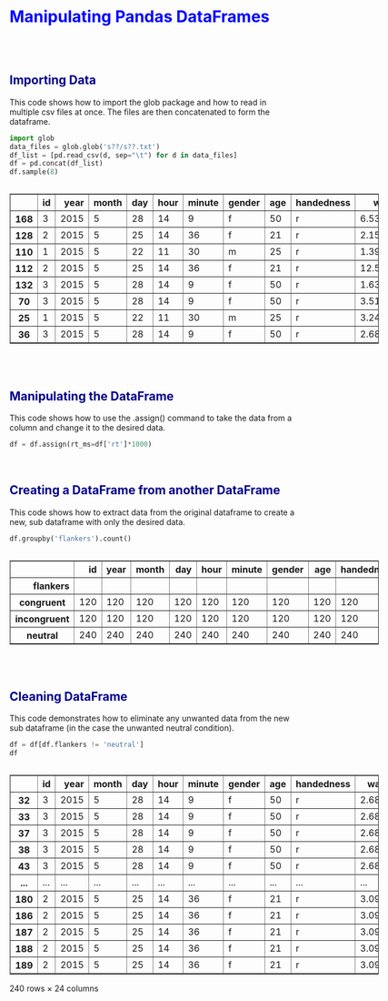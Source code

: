 <style>
  h1{color:Blue !important;}
  h2{color:DarkBlue !important;}
</style>
  
<div>
    <h1>Manipulating Pandas DataFrames</h1>
</div>
<br /><br/>
<div>
    <h2>Importing Data</h2>
    <p>This code shows how to import the glob package and how to read in multiple csv files at once. The files are then concatenated to form the dataframe.</p>
</div>

```python
import glob
data_files = glob.glob('s??/s??.txt')
df_list = [pd.read_csv(d, sep="\t") for d in data_files]
df = pd.concat(df_list)
df.sample(8)
```




<div>
<style scoped>
    .dataframe tbody tr th:only-of-type {
        vertical-align: middle;
    }

    .dataframe tbody tr th {
        vertical-align: top;
    }

    .dataframe thead th {
        text-align: right;
    }
</style>
<div style="width:650px; overflow-y:hidden !important; overflow-x:scroll !important;">
<table border="1" class="dataframe">
  <thead>
    <tr style="text-align: right;">
      <th></th>
      <th>id</th>
      <th>year</th>
      <th>month</th>
      <th>day</th>
      <th>hour</th>
      <th>minute</th>
      <th>gender</th>
      <th>age</th>
      <th>handedness</th>
      <th>wait</th>
      <th>block</th>
      <th>trial</th>
      <th>target_location</th>
      <th>target</th>
      <th>flankers</th>
      <th>rt</th>
      <th>response</th>
      <th>error</th>
      <th>pre_target_response</th>
      <th>ITI_response</th>
      <th>target_on_error</th>
    </tr>
  </thead>
  <tbody>
    <tr>
      <th>168</th>
      <td>3</td>
      <td>2015</td>
      <td>5</td>
      <td>28</td>
      <td>14</td>
      <td>9</td>
      <td>f</td>
      <td>50</td>
      <td>r</td>
      <td>6.539</td>
      <td>5</td>
      <td>9</td>
      <td>up</td>
      <td>black</td>
      <td>neutral</td>
      <td>0.377</td>
      <td>white</td>
      <td>False</td>
      <td>False</td>
      <td>False</td>
      <td>0.024</td>
    </tr>
    <tr>
      <th>128</th>
      <td>2</td>
      <td>2015</td>
      <td>5</td>
      <td>25</td>
      <td>14</td>
      <td>36</td>
      <td>f</td>
      <td>21</td>
      <td>r</td>
      <td>2.156</td>
      <td>4</td>
      <td>1</td>
      <td>right</td>
      <td>black</td>
      <td>neutral</td>
      <td>0.442</td>
      <td>black</td>
      <td>True</td>
      <td>False</td>
      <td>False</td>
      <td>0.024</td>
    </tr>
    <tr>
      <th>110</th>
      <td>1</td>
      <td>2015</td>
      <td>5</td>
      <td>22</td>
      <td>11</td>
      <td>30</td>
      <td>m</td>
      <td>25</td>
      <td>r</td>
      <td>1.392</td>
      <td>3</td>
      <td>15</td>
      <td>down</td>
      <td>white</td>
      <td>congruent</td>
      <td>0.378</td>
      <td>white</td>
      <td>True</td>
      <td>False</td>
      <td>False</td>
      <td>0.024</td>
    </tr>
    <tr>
      <th>112</th>
      <td>2</td>
      <td>2015</td>
      <td>5</td>
      <td>25</td>
      <td>14</td>
      <td>36</td>
      <td>f</td>
      <td>21</td>
      <td>r</td>
      <td>12.508</td>
      <td>3</td>
      <td>17</td>
      <td>right</td>
      <td>white</td>
      <td>incongruent</td>
      <td>0.475</td>
      <td>black</td>
      <td>False</td>
      <td>False</td>
      <td>False</td>
      <td>0.024</td>
    </tr>
    <tr>
      <th>132</th>
      <td>3</td>
      <td>2015</td>
      <td>5</td>
      <td>28</td>
      <td>14</td>
      <td>9</td>
      <td>f</td>
      <td>50</td>
      <td>r</td>
      <td>1.631</td>
      <td>4</td>
      <td>5</td>
      <td>down</td>
      <td>black</td>
      <td>incongruent</td>
      <td>0.501</td>
      <td>black</td>
      <td>True</td>
      <td>False</td>
      <td>False</td>
      <td>0.023</td>
    </tr>
    <tr>
      <th>70</th>
      <td>3</td>
      <td>2015</td>
      <td>5</td>
      <td>28</td>
      <td>14</td>
      <td>9</td>
      <td>f</td>
      <td>50</td>
      <td>r</td>
      <td>3.511</td>
      <td>2</td>
      <td>7</td>
      <td>left</td>
      <td>white</td>
      <td>incongruent</td>
      <td>0.586</td>
      <td>white</td>
      <td>True</td>
      <td>False</td>
      <td>False</td>
      <td>0.023</td>
    </tr>
    <tr>
      <th>25</th>
      <td>1</td>
      <td>2015</td>
      <td>5</td>
      <td>22</td>
      <td>11</td>
      <td>30</td>
      <td>m</td>
      <td>25</td>
      <td>r</td>
      <td>3.240</td>
      <td>practice</td>
      <td>26</td>
      <td>up</td>
      <td>white</td>
      <td>congruent</td>
      <td>0.425</td>
      <td>white</td>
      <td>True</td>
      <td>False</td>
      <td>False</td>
      <td>0.023</td>
    </tr>
    <tr>
      <th>36</th>
      <td>3</td>
      <td>2015</td>
      <td>5</td>
      <td>28</td>
      <td>14</td>
      <td>9</td>
      <td>f</td>
      <td>50</td>
      <td>r</td>
      <td>2.684</td>
      <td>1</td>
      <td>5</td>
      <td>right</td>
      <td>black</td>
      <td>neutral</td>
      <td>0.436</td>
      <td>black</td>
      <td>True</td>
      <td>False</td>
      <td>False</td>
      <td>0.024</td>
    </tr>
  </tbody>
</table>
</div>
</div>


<div>
    <br /><br />
    <h2>Manipulating the DataFrame</h2>
    <p>This code shows how to use the .assign() command to take the data from a column and change it to the desired data.</p>
</div>

```python
df = df.assign(rt_ms=df['rt']*1000)
```

<div>
    <br />
    <h2>Creating a DataFrame from another DataFrame</h2>
    <p>This code shows how to extract data from the original dataframe to create a new, sub dataframe with only the desired data.</p>
</div>

```python
df.groupby('flankers').count()
```




<div>
<style scoped>
    .dataframe tbody tr th:only-of-type {
        vertical-align: middle;
    }

    .dataframe tbody tr th {
        vertical-align: top;
    }

    .dataframe thead th {
        text-align: right;
    }
</style>
<div style="width:650px; overflow-y:hidden !important; overflow-x:scroll !important;">
<table border="1" class="dataframe">
  <thead>
    <tr style="text-align: right;">
      <th></th>
      <th>id</th>
      <th>year</th>
      <th>month</th>
      <th>day</th>
      <th>hour</th>
      <th>minute</th>
      <th>gender</th>
      <th>age</th>
      <th>handedness</th>
      <th>wait</th>
      <th>block</th>
      <th>trial</th>
      <th>target_location</th>
      <th>target</th>
      <th>rt</th>
      <th>response</th>
      <th>error</th>
      <th>pre_target_response</th>
      <th>ITI_response</th>
      <th>target_on_error</th>
      <th>rt_ms</th>
      <th>log_rt</th>
      <th>rt_inv</th>
    </tr>
    <tr>
      <th>flankers</th>
      <th></th>
      <th></th>
      <th></th>
      <th></th>
      <th></th>
      <th></th>
      <th></th>
      <th></th>
      <th></th>
      <th></th>
      <th></th>
      <th></th>
      <th></th>
      <th></th>
      <th></th>
      <th></th>
      <th></th>
      <th></th>
      <th></th>
      <th></th>
      <th></th>
      <th></th>
      <th></th>
    </tr>
  </thead>
  <tbody>
    <tr>
      <th>congruent</th>
      <td>120</td>
      <td>120</td>
      <td>120</td>
      <td>120</td>
      <td>120</td>
      <td>120</td>
      <td>120</td>
      <td>120</td>
      <td>120</td>
      <td>120</td>
      <td>120</td>
      <td>120</td>
      <td>120</td>
      <td>120</td>
      <td>120</td>
      <td>120</td>
      <td>120</td>
      <td>120</td>
      <td>120</td>
      <td>120</td>
      <td>120</td>
      <td>120</td>
      <td>120</td>
    </tr>
    <tr>
      <th>incongruent</th>
      <td>120</td>
      <td>120</td>
      <td>120</td>
      <td>120</td>
      <td>120</td>
      <td>120</td>
      <td>120</td>
      <td>120</td>
      <td>120</td>
      <td>120</td>
      <td>120</td>
      <td>120</td>
      <td>120</td>
      <td>120</td>
      <td>120</td>
      <td>120</td>
      <td>120</td>
      <td>120</td>
      <td>120</td>
      <td>120</td>
      <td>120</td>
      <td>120</td>
      <td>120</td>
    </tr>
    <tr>
      <th>neutral</th>
      <td>240</td>
      <td>240</td>
      <td>240</td>
      <td>240</td>
      <td>240</td>
      <td>240</td>
      <td>240</td>
      <td>240</td>
      <td>240</td>
      <td>240</td>
      <td>240</td>
      <td>240</td>
      <td>240</td>
      <td>240</td>
      <td>240</td>
      <td>240</td>
      <td>240</td>
      <td>240</td>
      <td>240</td>
      <td>240</td>
      <td>240</td>
      <td>240</td>
      <td>240</td>
    </tr>
  </tbody>
</table>
</div>
</div>

<div>
    <br /><br />
    <h2>Cleaning DataFrame</h2>
    <p>This code demonstrates how to eliminate any unwanted data from the new sub dataframe (in the case the unwanted neutral condition).</p>
</div>

```python
df = df[df.flankers != 'neutral']
df
```




<div>
<style scoped>
    .dataframe tbody tr th:only-of-type {
        vertical-align: middle;
    }

    .dataframe tbody tr th {
        vertical-align: top;
    }

    .dataframe thead th {
        text-align: right;
    }
</style>
<div style="width:650px; overflow-y:hidden !important; overflow-x:scroll !important;">
<table border="1" class="dataframe">
  <thead>
    <tr style="text-align: right;">
      <th></th>
      <th>id</th>
      <th>year</th>
      <th>month</th>
      <th>day</th>
      <th>hour</th>
      <th>minute</th>
      <th>gender</th>
      <th>age</th>
      <th>handedness</th>
      <th>wait</th>
      <th>block</th>
      <th>trial</th>
      <th>target_location</th>
      <th>target</th>
      <th>flankers</th>
      <th>rt</th>
      <th>response</th>
      <th>error</th>
      <th>pre_target_response</th>
      <th>ITI_response</th>
      <th>target_on_error</th>
      <th>rt_ms</th>
      <th>log_rt</th>
      <th>rt_inv</th>
    </tr>
  </thead>
  <tbody>
    <tr>
      <th>32</th>
      <td>3</td>
      <td>2015</td>
      <td>5</td>
      <td>28</td>
      <td>14</td>
      <td>9</td>
      <td>f</td>
      <td>50</td>
      <td>r</td>
      <td>2.684</td>
      <td>1</td>
      <td>1</td>
      <td>down</td>
      <td>white</td>
      <td>incongruent</td>
      <td>0.480</td>
      <td>white</td>
      <td>True</td>
      <td>False</td>
      <td>False</td>
      <td>0.023</td>
      <td>480.0</td>
      <td>6.173786</td>
      <td>2.083333</td>
    </tr>
    <tr>
      <th>33</th>
      <td>3</td>
      <td>2015</td>
      <td>5</td>
      <td>28</td>
      <td>14</td>
      <td>9</td>
      <td>f</td>
      <td>50</td>
      <td>r</td>
      <td>2.684</td>
      <td>1</td>
      <td>2</td>
      <td>left</td>
      <td>black</td>
      <td>incongruent</td>
      <td>0.481</td>
      <td>white</td>
      <td>False</td>
      <td>False</td>
      <td>False</td>
      <td>0.024</td>
      <td>481.0</td>
      <td>6.175867</td>
      <td>2.079002</td>
    </tr>
    <tr>
      <th>37</th>
      <td>3</td>
      <td>2015</td>
      <td>5</td>
      <td>28</td>
      <td>14</td>
      <td>9</td>
      <td>f</td>
      <td>50</td>
      <td>r</td>
      <td>2.684</td>
      <td>1</td>
      <td>6</td>
      <td>up</td>
      <td>black</td>
      <td>incongruent</td>
      <td>0.483</td>
      <td>black</td>
      <td>True</td>
      <td>False</td>
      <td>False</td>
      <td>0.022</td>
      <td>483.0</td>
      <td>6.180017</td>
      <td>2.070393</td>
    </tr>
    <tr>
      <th>38</th>
      <td>3</td>
      <td>2015</td>
      <td>5</td>
      <td>28</td>
      <td>14</td>
      <td>9</td>
      <td>f</td>
      <td>50</td>
      <td>r</td>
      <td>2.684</td>
      <td>1</td>
      <td>7</td>
      <td>right</td>
      <td>white</td>
      <td>congruent</td>
      <td>0.390</td>
      <td>white</td>
      <td>True</td>
      <td>False</td>
      <td>False</td>
      <td>0.023</td>
      <td>390.0</td>
      <td>5.966147</td>
      <td>2.564103</td>
    </tr>
    <tr>
      <th>43</th>
      <td>3</td>
      <td>2015</td>
      <td>5</td>
      <td>28</td>
      <td>14</td>
      <td>9</td>
      <td>f</td>
      <td>50</td>
      <td>r</td>
      <td>2.684</td>
      <td>1</td>
      <td>12</td>
      <td>left</td>
      <td>white</td>
      <td>incongruent</td>
      <td>0.538</td>
      <td>white</td>
      <td>True</td>
      <td>False</td>
      <td>False</td>
      <td>0.023</td>
      <td>538.0</td>
      <td>6.287859</td>
      <td>1.858736</td>
    </tr>
    <tr>
      <th>...</th>
      <td>...</td>
      <td>...</td>
      <td>...</td>
      <td>...</td>
      <td>...</td>
      <td>...</td>
      <td>...</td>
      <td>...</td>
      <td>...</td>
      <td>...</td>
      <td>...</td>
      <td>...</td>
      <td>...</td>
      <td>...</td>
      <td>...</td>
      <td>...</td>
      <td>...</td>
      <td>...</td>
      <td>...</td>
      <td>...</td>
      <td>...</td>
      <td>...</td>
      <td>...</td>
      <td>...</td>
    </tr>
    <tr>
      <th>180</th>
      <td>2</td>
      <td>2015</td>
      <td>5</td>
      <td>25</td>
      <td>14</td>
      <td>36</td>
      <td>f</td>
      <td>21</td>
      <td>r</td>
      <td>3.096</td>
      <td>5</td>
      <td>21</td>
      <td>down</td>
      <td>white</td>
      <td>incongruent</td>
      <td>0.836</td>
      <td>white</td>
      <td>True</td>
      <td>False</td>
      <td>False</td>
      <td>0.024</td>
      <td>836.0</td>
      <td>6.728629</td>
      <td>1.196172</td>
    </tr>
    <tr>
      <th>186</th>
      <td>2</td>
      <td>2015</td>
      <td>5</td>
      <td>25</td>
      <td>14</td>
      <td>36</td>
      <td>f</td>
      <td>21</td>
      <td>r</td>
      <td>3.096</td>
      <td>5</td>
      <td>27</td>
      <td>down</td>
      <td>white</td>
      <td>congruent</td>
      <td>0.416</td>
      <td>white</td>
      <td>True</td>
      <td>False</td>
      <td>False</td>
      <td>0.024</td>
      <td>416.0</td>
      <td>6.030685</td>
      <td>2.403846</td>
    </tr>
    <tr>
      <th>187</th>
      <td>2</td>
      <td>2015</td>
      <td>5</td>
      <td>25</td>
      <td>14</td>
      <td>36</td>
      <td>f</td>
      <td>21</td>
      <td>r</td>
      <td>3.096</td>
      <td>5</td>
      <td>28</td>
      <td>left</td>
      <td>white</td>
      <td>congruent</td>
      <td>0.416</td>
      <td>white</td>
      <td>True</td>
      <td>False</td>
      <td>False</td>
      <td>0.024</td>
      <td>416.0</td>
      <td>6.030685</td>
      <td>2.403846</td>
    </tr>
    <tr>
      <th>188</th>
      <td>2</td>
      <td>2015</td>
      <td>5</td>
      <td>25</td>
      <td>14</td>
      <td>36</td>
      <td>f</td>
      <td>21</td>
      <td>r</td>
      <td>3.096</td>
      <td>5</td>
      <td>29</td>
      <td>right</td>
      <td>white</td>
      <td>congruent</td>
      <td>0.408</td>
      <td>white</td>
      <td>True</td>
      <td>False</td>
      <td>False</td>
      <td>0.024</td>
      <td>408.0</td>
      <td>6.011267</td>
      <td>2.450980</td>
    </tr>
    <tr>
      <th>189</th>
      <td>2</td>
      <td>2015</td>
      <td>5</td>
      <td>25</td>
      <td>14</td>
      <td>36</td>
      <td>f</td>
      <td>21</td>
      <td>r</td>
      <td>3.096</td>
      <td>5</td>
      <td>30</td>
      <td>up</td>
      <td>black</td>
      <td>incongruent</td>
      <td>0.644</td>
      <td>black</td>
      <td>True</td>
      <td>False</td>
      <td>False</td>
      <td>0.024</td>
      <td>644.0</td>
      <td>6.467699</td>
      <td>1.552795</td>
    </tr>
  </tbody>
</table>
<p>240 rows × 24 columns</p>
</div>
</div>


